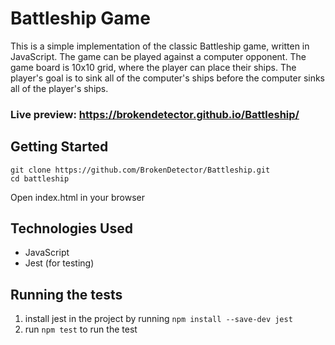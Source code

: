 # Battleship Game

This is a simple implementation of the classic Battleship game, written in JavaScript. The game can be played against a computer opponent. The game board is 10x10 grid, where the player can place their ships. The player's goal is to sink all of the computer's ships before the computer sinks all of the player's ships.

### Live preview: https://brokendetector.github.io/Battleship/


## Getting Started

```
git clone https://github.com/BrokenDetector/Battleship.git
cd battleship
```
Open index.html in your browser


## Technologies Used

- JavaScript
- Jest (for testing)


## Running the tests

1. install jest in the project by running `npm install --save-dev jest`
2. run `npm test` to run the test